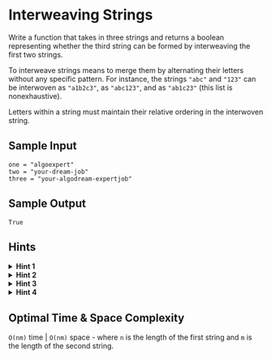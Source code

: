# Interweaving Strings

Write a function that takes in three strings and returns a boolean representing whether the third string can be formed by interweaving the first two strings.

To interweave strings means to merge them by alternating their letters without any specific pattern. For instance, the strings `"abc"` and `"123"` can be interwoven as `"a1b2c3"`, as `"abc123"`, and as `"ab1c23"` (this list is nonexhaustive).

Letters within a string must maintain their relative ordering in the interwoven string.

## Sample Input

```plaintext
one = "algoexpert"
two = "your-dream-job"
three = "your-algodream-expertjob"
```

## Sample Output

```plaintext
True
```

## Hints

<details>
<summary><b>Hint 1</b></summary>

Try traversing the three strings with three different pointers to solve this problem.

</details>

<details>
<summary><b>Hint 2</b></summary>

Declare three variables (`i`, `j`, and `k`, for instance) pointing to indices in the three strings, respectively, and starting at `0`. At any given combination of indices, if neither the character at `i` in the first string nor the character at `j` in the second string is equal to the character at `k` in the third string, then the first two strings can't interweave to form the third one (at least not in whatever way led to the values of `i`, `j`, and `k` in question).

</details>

<details>
<summary><b>Hint 3</b></summary>

If at any given combination of the indices `i`, `j`, and `k` mentioned in Hint #2, the character at `i` in the first string or the character at `j` in the second string is equal to the character at `k` in the third string, then you can potentially interweave the first two strings to get the third one. In such a case, try incrementing the two relevant indices (`i` and `k` or `j` and `k`) and repeating this process until you confirm whether or not the first two strings can be interwoven to form the third one. Try using recursion to implement this algorithm.

</details>

<details>
<summary><b>Hint 4</b></summary>

By following Hint #3, you'll perform, in some cases, many computations multiple times. How can you use caching to improve the time complexity of this algorithm?

</details>

## Optimal Time & Space Complexity

`O(nm)` time | `O(nm)` space - where `n` is the length of the first string and `m` is the length of the second string.

